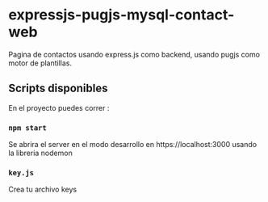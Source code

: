 # expressjs-pugjs-mysql-contact-web
Pagina de contactos usando express.js como backend, usando pugjs como motor de plantillas.

## Scripts disponibles
  En el proyecto puedes correr :
  
### `npm start`
Se abrira el server en el modo desarrollo en https://localhost:3000
usando la libreria nodemon


### `key.js`
Crea tu archivo keys 
